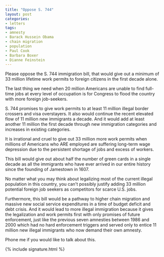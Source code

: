 ```yaml
---
title: "Oppose S. 744"
layout: post
categories:
- letters
tags:
- amnesty
- Barack Hussein Obama
- chain migration
- population
- Paul Cook
- Barbara Boxer
- Dianne Feinstein
---
```


Please oppose the S. 744 immigration bill, that would give out a minimum of 33 million lifetime work permits to foreign citizens in the first decade alone.

The last thing we need when 20 million Americans are unable to find full-time jobs at every level of occupation is for Congress to flood the country with more foreign job-seekers.

S. 744 promises to give work permits to at least 11 million illegal border crossers and visa overstayers. It also would continue the recent elevated flow of 11 million new immigrants a decade. And it would add at least another 11 million the first decade through new immigration categories and increases in existing categories.

It is irrational and cruel to give out 33 million more work permits when millions of Americans who ARE employed are suffering long-term wage depression due to the persistent shortage of jobs and excess of workers.

This bill would give out about half the number of green cards in a single decade as all the immigrants who have ever arrived in our entire history since the founding of Jamestown in 1607.

No matter what you may think about legalizing most of the current illegal population in this country, you can't possibly justify adding 33 million potential foreign job seekers as competitors for scarce U.S. jobs.

Furthermore, this bill would be a pathway to higher chain migration and massive new social service expenditures in a time of budget deficit and debt crisis. And it would lead to more illegal immigration because it gives the legalization and work permits first with only promises of future enforcement, just like the previous seven amnesties between 1986 and 2000 which had no hard enforcement triggers and served only to entice 11 million new illegal immigrants who now demand their own amnesty.

Phone me if you would like to talk about this.

{% include signature.html %}
